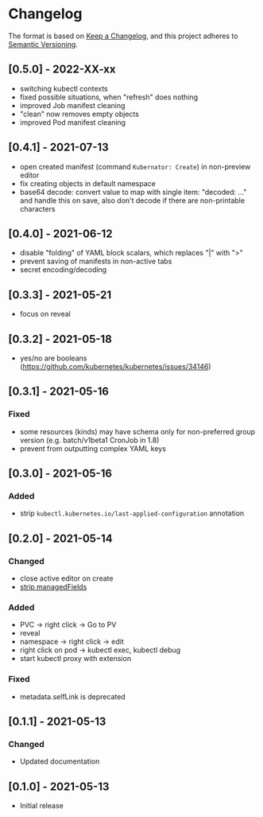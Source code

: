 # Changelog

The format is based on [Keep a Changelog](https://keepachangelog.com/en/1.0.0/),
and this project adheres to [Semantic Versioning](https://semver.org/spec/v2.0.0.html).

## [0.5.0] - 2022-XX-xx
- switching kubectl contexts
- fixed possible situations, when "refresh" does nothing
- improved Job manifest cleaning
- "clean" now removes empty objects
- improved Pod manifest cleaning

## [0.4.1] - 2021-07-13
- open created manifest (command `Kubernator: Create`) in non-preview editor
- fix creating objects in default namespace
- base64 decode: convert value to map with single item: "decoded: ..." and handle this on save, also don't decode if there are non-printable characters

## [0.4.0] - 2021-06-12
- disable "folding" of YAML block scalars, which replaces "|" with ">"
- prevent saving of manifests in non-active tabs
- secret encoding/decoding

## [0.3.3] - 2021-05-21
- focus on reveal

## [0.3.2] - 2021-05-18
- yes/no are booleans (https://github.com/kubernetes/kubernetes/issues/34146)

## [0.3.1] - 2021-05-16
### Fixed
- some resources (kinds) may have schema only for non-preferred group version (e.g. batch/v1beta1 CronJob in 1.8)
- prevent from outputting complex YAML keys

## [0.3.0] - 2021-05-16
### Added
- strip `kubectl.kubernetes.io/last-applied-configuration` annotation

## [0.2.0] - 2021-05-14
### Changed
- close active editor on create
- [strip managedFields](https://github.com/kubernetes/kubernetes/pull/96878)
### Added
- PVC -> right click -> Go to PV
- reveal
- namespace -> right click -> edit
- right click on pod -> kubectl exec, kubectl debug
- start kubectl proxy with extension
### Fixed
- metadata.selfLink is deprecated

## [0.1.1] - 2021-05-13
### Changed
- Updated documentation

## [0.1.0] - 2021-05-13
- Initial release
